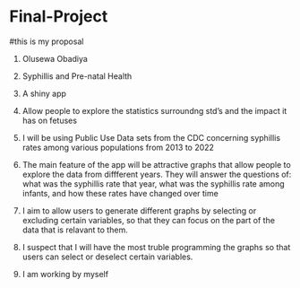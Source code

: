 # Final-Project
#this is my proposal
1) Olusewa Obadiya

2) Syphillis and Pre-natal Health

3) A shiny app

4) Allow people to explore the statistics surroundng std’s and the impact it has on fetuses

5) I will be using Public Use Data sets from the CDC concerning syphillis rates among various populations from 2013 to 2022

6) The main feature of the app will be attractive graphs that allow people to explore the data from diffferent years. They will answer the questions of: what was the syphillis rate that year, what was the syphillis rate among infants, and how these rates have changed over time

7) I aim to allow users to generate different graphs by selecting or excluding certain variables, so that they can focus on the part of the data that is relavant to them. 

8) I suspect that I will have the most truble programming the graphs so that users can select or deselect certain variables. 

9) I am working by myself
